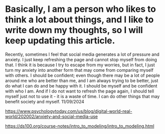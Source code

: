 # Basically, I am a person who likes to think a lot about things, and I like to write down my thoughts, so I will keep updating this article.

Recently, sometimes I feel that social media generates a lot of pressure and anxiety. I just keep refreshing the page and cannot stop myself from doing that. I think it is because I try to escape from my worries, but in fact, I just turn my anxiety into another form that may come from comparing myself with others. I should be confident; even though there may be a lot of people around me who are better than me, and I am always trying to be better, just do what I can do and be happy with it. I should be myself and be confident with who I am. And if I do not want to refresh the page again, I should tell myself just not to use it - it is a waste of time. I can do other things that may benefit society and myself. 11/09/2024


https://www.psychologytoday.com/us/blog/digital-world-real-world/202002/anxiety-and-social-media-use

https://ds100.org/course-notes/intro_to_modeling/intro_to_modeling.html